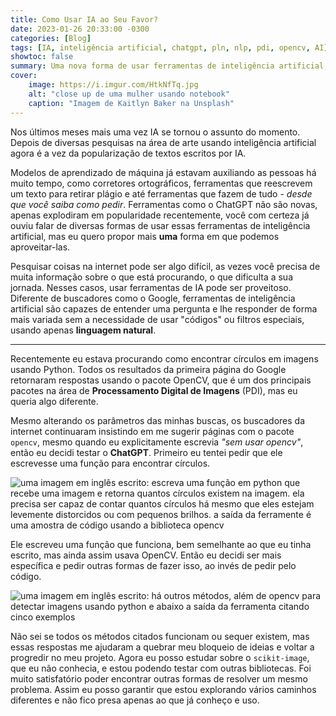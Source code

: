 ```yaml
---
title: Como Usar IA ao Seu Favor?
date: 2023-01-26 20:33:00 -0300
categories: [Blog]
tags: [IA, inteligência artificial, chatgpt, pln, nlp, pdi, opencv, AI]
showtoc: false
summary: Uma nova forma de usar ferramentas de inteligência artificial, como ChatGPT, ao seu favor.
cover:
    image: https://i.imgur.com/HtkNfTq.jpg
    alt: "close up de uma mulher usando notebook"
    caption: "Imagem de Kaitlyn Baker na Unsplash"
---
```


Nos últimos meses mais uma vez IA se tornou o assunto do momento. Depois de diversas pesquisas na área de arte usando inteligência artificial agora é a vez da popularização de textos escritos por IA. 

Modelos de aprendizado de máquina já estavam auxiliando as pessoas há muito tempo, como corretores ortográficos, ferramentas que reescrevem um texto para retirar plágio e até ferramentas que fazem de tudo - _desde que você saiba como pedir_. Ferramentas como o ChatGPT não são novas, apenas explodiram em popularidade recentemente, você com certeza já 
ouviu falar de diversas formas de usar essas ferramentas de inteligência artificial, mas eu quero propor mais **uma** forma em que podemos aproveitar-las.

Pesquisar coisas na internet pode ser algo difícil, as vezes você precisa de muita informação sobre o que está procurando, o que dificulta a sua jornada. Nesses casos, usar ferramentas de IA pode ser proveitoso. Diferente de buscadores como o Google, ferramentas de inteligência artificial são capazes de entender uma pergunta e lhe responder de forma mais variada sem a necessidade de usar "códigos" ou filtros especiais, usando apenas **linguagem natural**.

---

Recentemente eu estava procurando como encontrar círculos em imagens usando Python. Todos os resultados da primeira página do Google retornaram respostas usando o pacote OpenCV, que é um dos principais pacotes na área de **Processamento Digital de Imagens** (PDI), mas eu queria algo diferente. 

Mesmo alterando os parâmetros das minhas buscas, os buscadores da internet continuaram insistindo em me sugerir páginas com o pacote `opencv`, mesmo quando eu explicitamente escrevia _"sem usar opencv"_, então eu decidi testar o **ChatGPT**. Primeiro eu tentei pedir que ele escrevesse uma função para encontrar círculos.

![uma imagem em inglês escrito: escreva uma função em python que recebe uma imagem e retorna quantos círculos existem na imagem. ela precisa ser capaz de contar quantos círculos há mesmo que eles estejam levemente distorcidos ou com pequenos brilhos. a saída da ferramente é uma amostra de código usando a biblioteca opencv](https://i.imgur.com/ZEFy6ls.png#center)

Ele escreveu uma função que funciona, bem semelhante ao que eu tinha escrito, mas ainda assim usava OpenCV. Então eu decidi ser mais específica e pedir outras formas de fazer isso, ao invés de pedir pelo código.

![uma imagem em inglês escrito: há outros métodos, além de opencv para detectar imagens usando python e abaixo a saída da ferramenta citando cinco exemplos](https://i.imgur.com/E9kHjI7.png#center)

Não sei se todos os métodos citados funcionam ou sequer existem, mas essas respostas me ajudaram a quebrar meu bloqueio de ideias e voltar a progredir no meu projeto. Agora eu posso estudar sobre o `scikit-image`, que eu não conhecia, e estou podendo testar com outras bibliotecas. Foi muito satisfatório poder encontrar outras formas de resolver um mesmo problema. Assim eu posso garantir que estou explorando vários caminhos diferentes e não fico presa apenas ao que já conheço e uso.